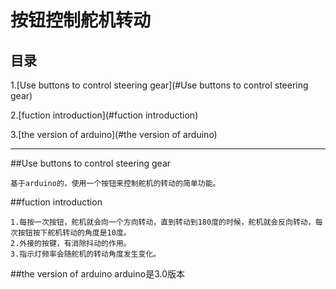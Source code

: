 # 按钮控制舵机转动

## 目录
1.[Use buttons to control steering gear](#Use buttons to control steering gear)

2.[fuction introduction](#fuction introduction)

3.[the version of arduino](#the version of arduino)

---------------------------------------------------
##Use buttons to control steering gear

    基于arduino的，使用一个按钮来控制舵机的转动的简单功能。
##fuction introduction

    1.每按一次按钮，舵机就会向一个方向转动，直到转动到180度的时候，舵机就会反向转动，每次按钮按下舵机转动的角度是10度。
    2.外接的按键，有消除抖动的作用。
    3.指示灯频率会随舵机的转动角度发生变化。
##the version of arduino
    arduino是3.0版本
